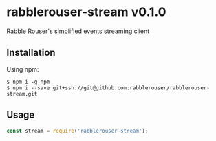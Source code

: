 # rabblerouser-stream v0.1.0

Rabble Rouser's simplified events streaming client

## Installation

Using npm:
```shell
$ npm i -g npm
$ npm i --save git+ssh://git@github.com:rabblerouser/rabblerouser-stream.git
```

## Usage
```js
const stream = require('rabblerouser-stream');
```
